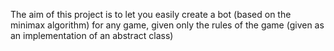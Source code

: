 The aim of this project is to let you easily create a bot (based on the minimax algorithm) for any game, given only the rules of the game (given as an implementation of an abstract class)
